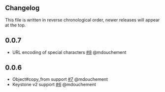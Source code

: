 ## Changelog

This file is written in reverse chronological order, newer releases will
appear at the top.

## 0.0.7

  * URL encoding of special characters
    [#8](https://github.com/memoways/swift-ruby/pull/8)
    @mdouchement


## 0.0.6

  * Object#copy_from support
    [#7](https://github.com/memoways/swift-ruby/pull/7)
    @mdouchement
  * Keystone v2 support
    [#6](https://github.com/memoways/swift-ruby/pull/6)
    @mdouchement
